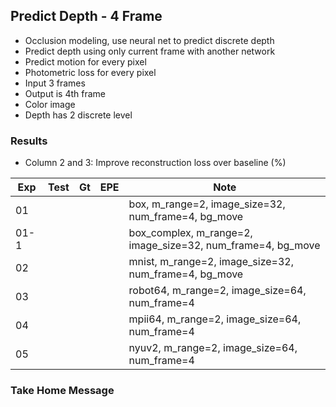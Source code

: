 ## Predict Depth - 4 Frame 

- Occlusion modeling, use neural net to predict discrete depth 
- Predict depth using only current frame with another network
- Predict motion for every pixel
- Photometric loss for every pixel
- Input 3 frames
- Output is 4th frame
- Color image
- Depth has 2 discrete level

### Results

- Column 2 and 3: Improve reconstruction loss over baseline (%) 

| Exp  | Test | Gt   | EPE  | Note |
| ---- | ---- | ---- | ---- | ---- | 
| 01 |  |  |  | box, m_range=2, image_size=32, num_frame=4, bg_move |
| 01-1 |  |  |  | box_complex, m_range=2, image_size=32, num_frame=4, bg_move |
| 02 |  |  |  | mnist, m_range=2, image_size=32, num_frame=4, bg_move |
| 03 |  |  |  | robot64, m_range=2, image_size=64, num_frame=4 |
| 04 |  |  |  | mpii64, m_range=2, image_size=64, num_frame=4 |
| 05 |  |  |  | nyuv2, m_range=2, image_size=64, num_frame=4 |

### Take Home Message

